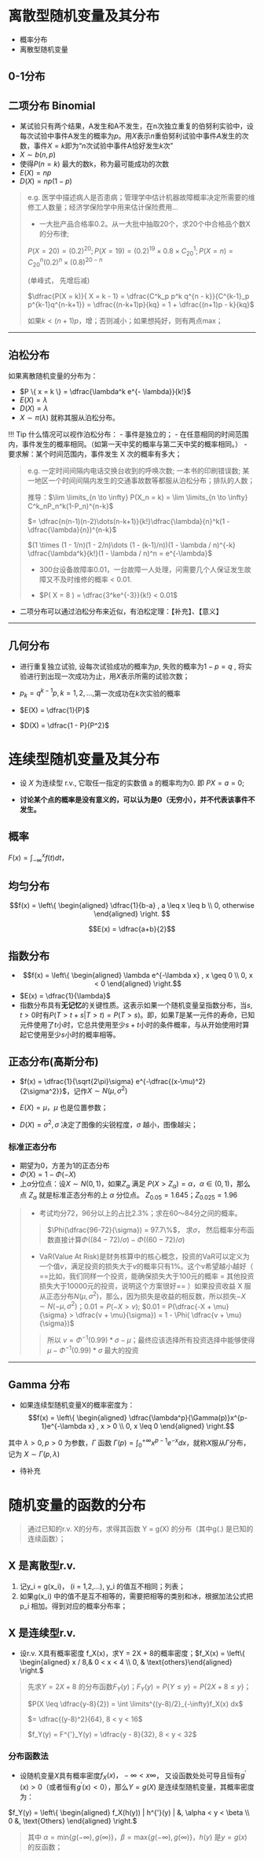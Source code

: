 # 离散型随机变量及其分布

- 概率分布
- 离散型随机变量

## 0-1分布

## 二项分布 Binomial

- 某试验只有两个结果，A发生和A不发生，在n次独立重复的伯努利实验中，设每次试验中事件A发生的概率为$p$。用$X$表示$n$重伯努利试验中事件$A$发生的次数，事件${X=k}$即为“$n$次试验中事件A恰好发生$k$次”
- $X \sim b(n,p)$
- 使得$P(n=k)$ 最大的数k，称为最可能成功的次数
- $E(X) = np$
- $D(X) = np(1-p)$

> e.g. 医学中描述病人是否患病；管理学中估计机器故障概率决定所需要的维修工人数量；经济学保险学中用来估计保险费用...
>
> - 一大批产品合格率0.2。从一大批中抽取20个，求20个中合格品个数X的分布律;
>
> $P(X = 20) = (0.2)^{20}; P(X = 19) = (0.2)^{19} \times 0.8 \times C^{1}_{20}; P(X = n) = C^{n}_{20}(0.2)^n \times (0.8)^{20-n}$
>
> (单峰式， 先增后减)
>
> $\dfrac{P(X = k)}{ X = k - 1} = \dfrac{C^k_p p^k q^{n - k}}{C^{k-1}_p p^{k-1}q^{n-k+1}} = \dfrac{(n-k+1)p}{kq} = 1 + \dfrac{(n+1)p - k}{kq}$
>
> 如果$k < (n + 1)p$，增；否则减小；如果想扽好，则有两点max；

---------------
## 泊松分布

如果离散随机变量的分布为：

- $P \{ x = k \} = \dfrac{\lambda^k e^{- \lambda}}{k!}$
- $E(X) = \lambda$
- $D(X) = \lambda$
- $X\sim \pi(\lambda)$
就称其服从泊松分布。

!!! Tip
    什么情况可以视作泊松分布：
    - 事件是独立的；
    - 在任意相同的时间范围内，事件发生的概率相同。（如第一天中奖的概率与第二天中奖的概率相同。）
    - 要求解：某个时间范围内，事件发生 X 次的概率有多大；

> e.g. 一定时间间隔内电话交换台收到的呼唤次数; 一本书的印刷错误数; 某一地区一个时间间隔内发生的交通事故数等都服从泊松分布；排队的人数；
>
> 推导：$\lim \limits_{n \to \infty} P(X_n = k) = \lim \limits_{n \to \infty} C^k_nP_n^k(1-P_n)^{n-k}$
>
> $= \dfrac{n(n-1)(n-2)\dots(n-k+1)}{k!}\dfrac{\lambda}{n}^k(1 - \dfrac{\lambda}{n})^{n-k}$
>
> $(1 \times (1 - 1/n)(1 - 2/n)\dots (1 - (k-1)/n))(1 - \lambda / n)^{-k} \dfrac{\lambda^k}{k!}(1 - \lambda / n)^n = e^{-\lambda}$
>
> - 300台设备故障率0.01，一台故障一人处理，问需要几个人保证发生故障又不及时维修的概率  < 0.01.
>
> - $P( X = 8 ) = \dfrac{3^ke^{-3}}{k!} < 0.01$
- 二项分布可以通过泊松分布来近似，有泊松定理：【补充】、【意义】
  
------

## 几何分布

- 进行重复独立试验, 设每次试验成功的概率为$p$, 失败的概率为$1-p = q$ , 将实验进行到出现一次成功为止，用$X$表示所需的试验次数；
- $p_k = q^{k-1} p, k = 1,2,...,$第一次成功在$k$次实验的概率 
- $E(X) = \dfrac{1}{P}$
  

- $D(X) = \dfrac{1 - P}{P^2}$



# 连续型随机变量及其分布


- 设 $X$ 为连续型 r.v., 它取任一指定的实数值 a 的概率均为0. 即 $P{ X = a} = 0$;

- **讨论某个点的概率是没有意义的，可以认为是0（无穷小），并不代表该事件不发生。**


## 概率

$F(x) = \int^{x}_{-\infty} f(t) dt$，

## 均匀分布

$$f(x) = \left\{ \begin{aligned} \dfrac{1}{b-a} , a \leq x \leq b \\ 0, otherwise   \end{aligned} \right. $$

$$E(x) = \dfrac{a+b}{2}$$


## 指数分布

- $$f(x) = \left\{ \begin{aligned} \lambda e^{-\lambda x} , x \geq 0 \\ 0, x < 0 \end{aligned} \right.$$
- $E(x) = \dfrac{1}{\lambda}$
- 指数分布具有**无记忆**的关键性质。这表示如果一个随机变量呈指数分布，当$s,t>0$时有$P(T>t+s|T>t)=P(T>s)$。即，如果$T$是某一元件的寿命，已知元件使用了$t$小时，它总共使用至少$s+t$小时的条件概率，与从开始使用时算起它使用至少$s$小时的概率相等。

## 正态分布(高斯分布)

- $f(x) = \dfrac{1}{\sqrt{2\pi}\sigma} e^{-\dfrac{(x-\mu)^2}{2\sigma^2}}$，记作$X \sim N(\mu, \sigma^2)$

- $E(X) = \mu， \mu$ 也是位置参数；
- $D(X) = \sigma^2 , \sigma$ 决定了图像的尖锐程度，$\sigma$ 越小，图像越尖；
### 标准正态分布

- 期望为0，方差为1的正态分布
- $\Phi(X) =  1 - \Phi(-X)$
- 上$\alpha$分位点：设$X \sim N(0,1)$，如果$Z_{\alpha}$ 满足 $P (X > Z_{\alpha}) = \alpha， \alpha \in (0,1)$，那么点 $Z_{\alpha}$ 就是标准正态分布的上 $\alpha$ 分位点。 $Z_{0.05} = 1.645； Z_{0.025} = 1.96$
> - 考试均分72，96分以上的占比2.3%；求在60～84分之间的概率。
> > $\Phi(\dfrac{96-72}{\sigma}) = 97.7\%$， 求$\sigma$， 然后概率分布函数直接计算$\Phi((84 - 72)/\sigma) - \Phi((60 - 72)/\sigma)$
> - VaR(Value At Risk)是财务核算中的核心概念，投资的VaR可以定义为一个值$v$，满足投资的损失大于$v$的概率只有1%。这个v希望越小越好（ ==比如，我们同样一个投资，能确保损失大于100元的概率 = 其他投资损失大于10000元的投资，说明这个方案很好== ）如果投资收益 X 服从正态分布$N(\mu, \sigma^2)$，那么，因为损失是收益的相反数，所以损失$-X \sim N(-\mu, \sigma^2)$；$0.01 = P(- X > v)$; $0.01 = P(\dfrac{-X + \mu}{\sigma} > \dfrac{v + \mu}{\sigma}) = 1 - \Phi( \dfrac{v + \mu}{\sigma})$
> > 所以 $v = \Phi^{-1}(0.99) * \sigma - \mu$；最终应该选择所有投资选择中能够使得 $\mu - \Phi^{-1}(0.99) * \sigma$ 最大的投资

----------


## Gamma 分布

- 如果连续型随机变量X的概率密度为：
$$f(x) = \left\{ \begin{aligned} \dfrac{\lambda^p}{\Gamma(p)}x^{p-1}e^{-\lambda x} , x > 0 \\ 0, x \leq 0 \end{aligned}  \right.$$

其中 $\lambda > 0, p > 0$ 为参数，$\Gamma$ 函数 $\Gamma(p) = \int^{+\infty}_{0} x^{p-1}e^{-x} dx$，就称$X$服从$\Gamma$分布，记为 $X \sim \Gamma(p, \lambda)$


- 待补充


# 随机变量的函数的分布


>  通过已知的r.v. X的分布，求得其函数 Y = g(X) 的分布（其中g(.) 是已知的连续函数）；
## X 是离散型r.v.

1. 记y_i = g(x_i)， (i = 1,2,...), y_i 的值互不相同；列表；
2. 如果g(x_i) 中的值不是互不相等的，需要把相等的类别和冰，根据加法公式把p_i 相加。得到对应的概率分布率；

## X 是连续型r.v.


- 设r.v. X具有概率密度 f_X(x)，求Y = 2X + 8的概率密度；$f_X(x) = \left\{ \begin{aligned} x / 8,& 0 < x < 4 \\ 0, & \text{others}\end{aligned} \right.$

> 先求$Y = 2X + 8$ 的分布函数$F_Y(y)；F_Y(y) = P \{ Y \leq y \} = P\{2X + 8 \leq y\}$；
>
> $P(X \leq \dfrac{y-8}{2}) = \int \limits^{(y-8)/2}_{-\infty}f_X(x) dx$
>
> $= \dfrac{(y-8)^2}{64}, 8 < y < 16$
>
> $f_Y(y) = F^{'}_Y(y) = \dfrac{y - 8}{32}, 8 < y < 32$

### 分布函数法


- 设随机变量$X$具有概率密度$f_X(x)， -\infty < x \infty$， 又设函数处处可导且恒有$g^{'}(x) > 0$（或者恒有$g^{'}(x) < 0$），那么$Y = g(X)$ 是连续型随机变量，其概率密度为：

$f_Y(y) = \left\{ \begin{aligned} f_X(h(y)) | h^{'}(y) | &, \alpha < y < \beta \\ 0 &, \text{Others} \end{aligned} \right.$

> 其中 $\alpha = \text{min} \{ g(-\infty), g(\infty)\}， \beta = \text{max} \{ g(-\infty), g(\infty)\}$，$h(y)$ 是$y = g(x)$ 的反函数；
